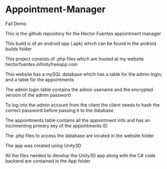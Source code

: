 # Appointment-Manager
Fall Demo

This is the github repository for the Hector Fuentes appointment manager

This build is of an android app (.apk) which can be found in the android builds folder

This project consists of .php files which are hosted at my website hectorfuentes.infinityfreeapp.com

This website has a mySQL database which has a table for the admin login, and a table for the appointments

The admin login table contains the admin usename and the encrypted version of the admin password

To log into the admin account from the client the client needs to hash the correct password before passing it to the database

The appointments table contains all the appointment info and has an incrimenting primary key of the appointments ID

The .php files to access the database are located in the website folder

The app was created using Unity3D

All the files needed to develop the Unity3D app along with the C# code backend are contained in the App folder

